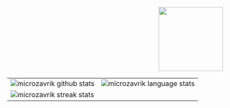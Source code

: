<div align="right">
  <img src="https://bestanimations.com/Animals/Mammals/Cats/cats/cute-kitty-animated-gif-3.gif" width="150" height="150"/>
</div>

<table align="center" cellspacing="0" cellpadding="0" border="0">
   <tr>
    <td>
        <img src="https://github-readme-stats.vercel.app/api?username=microzavrik&show_icons=true&include_all_commits=true&theme=github_dark&hide_border=true" alt="microzavrik github stats">
      <a/>
    </td>
    <td>
        <img src="https://github-readme-stats.vercel.app/api/top-langs/?username=microzavrik&theme=github_dark&layout=compact&hide_border=true" alt="microzavrik language stats">
      <a/>
    </td>
   </tr>
  <tr>
  <tr>
    <td>
        <img src="https://github-readme-streak-stats.herokuapp.com?user=microzavrik&theme=tokyonight_duo&hide_border=true" alt="microzavrik streak stats">
      <a/>
    </td>
    <td>
      <a/>
    </td>
   </tr>
</table>
